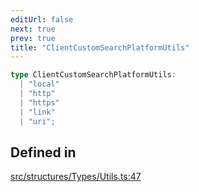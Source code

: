 ```yaml
---
editUrl: false
next: true
prev: true
title: "ClientCustomSearchPlatformUtils"
---
```


```ts
type ClientCustomSearchPlatformUtils: 
  | "local"
  | "http"
  | "https"
  | "link"
  | "uri";
```

## Defined in

[src/structures/Types/Utils.ts:47](https://github.com/appujet/lavalink-client/blob/4880e032861893b27e80b7c2d6c36639afbb3479/src/structures/Types/Utils.ts#L47)
